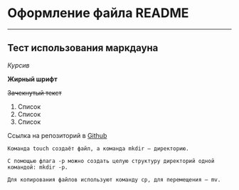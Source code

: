 # Оформление файла README
----


## Тест использования маркдауна


*Курсив*

**Жирный шрифт**

~~Зачекнутый текст~~

1. Список
2. Список
3. Список

Ссылка на репозиторий в [Github](https://github.com/Denan1k/first-project)


```
Команда touch создаёт файл, а команда mkdir — директорию.

С помощью флага -p можно создать целую структуру директорий одной командой: mkdir -p.

Для копирования файлов используют команду cp, для перемещения — mv.
```